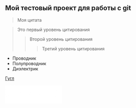 ## Мой тестовый проект для работы с git

> Моя цитата

> Это первый уровень цитирования
>
> > Второй уровень цитирования
> >
> > > Третий уровень цитирования

- Проводник
- Полупроводник
- Диэлектрик

[Гугл](http://google.com/ "google")

![Google](/google.png)
